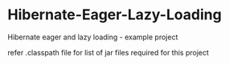 # Hibernate-Eager-Lazy-Loading
Hibernate eager and lazy loading - example project

refer .classpath file for list of jar files required for this project 

